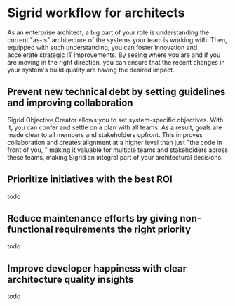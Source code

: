 # Sigrid workflow for architects

As an enterprise architect, a big part of your role is understanding the current "as-is" architecture of the systems your team is working with. Then, equipped with such understanding, you can foster innovation and accelerate strategic IT improvements.
By seeing where you are and if you are moving in the right direction, you can ensure that the recent changes in your system's build quality are having the desired impact.

## Prevent new technical debt by setting guidelines and improving collaboration

Sigrid Objective Creator allows you to set system-specific objectives. With it, you can confer and settle on a plan with all teams. As a result, goals are made clear to all members and stakeholders upfront.
This improves collaboration and creates alignment at a higher level than just "the code in front of you, " making it valuable for multiple teams and stakeholders across these teams, making Sigrid an integral part of your architectural decisions.

## Prioritize initiatives with the best ROI
todo

## Reduce maintenance efforts by giving non-functional requirements the right priority
todo

## Improve developer happiness with clear architecture quality insights
todo
